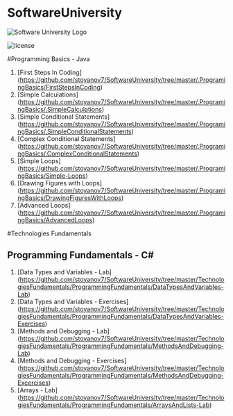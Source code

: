 # SoftwareUniversity

![Software University Logo](http://innovationstarterbox.bg/wp-content/uploads/2016/05/Softuni_logo_trasparent.png)</a>

![license](https://img.shields.io/github/license/mashape/apistatus.svg?maxAge=2592000)

#Programming Basics - Java
1. [First Steps In Coding] (https://github.com/stoyanov7/SoftwareUniversity/tree/master/.ProgramingBasics/FirstStepsInCoding)
2. [Simple Calculations] (https://github.com/stoyanov7/SoftwareUniversity/tree/master/.ProgramingBasics/.SimpleCalculations)
3. [Simple Conditional Statements] (https://github.com/stoyanov7/SoftwareUniversity/tree/master/.ProgramingBasics/.SimpleConditionalStatements)
4. [Complex Conditional Statements] (https://github.com/stoyanov7/SoftwareUniversity/tree/master/.ProgramingBasics/.ComplexConditionalStatements)
5. [Simple Loops] (https://github.com/stoyanov7/SoftwareUniversity/tree/master/.ProgramingBasics/Simple-Loops)
6. [Drawing Figures with Loops] (https://github.com/stoyanov7/SoftwareUniversity/tree/master/.ProgramingBasics/DrawingFiguresWithLoops)
7. [Advanced Loops] (https://github.com/stoyanov7/SoftwareUniversity/tree/master/.ProgramingBasics/AdvancedLoops)

#Technologies Fundamentals
## Programming Fundamentals - C# 
1. [Data Types and Variables - Lab] (https://github.com/stoyanov7/SoftwareUniversity/tree/master/TechnologiesFundamentals/ProgrammingFundamentals/DataTypesAndVariables-Lab)
2. [Data Types and Variables - Exercises] (https://github.com/stoyanov7/SoftwareUniversity/tree/master/TechnologiesFundamentals/ProgrammingFundamentals/DataTypesAndVariables-Exercises)
3. [Methods and Debugging - Lab] (https://github.com/stoyanov7/SoftwareUniversity/tree/master/TechnologiesFundamentals/ProgrammingFundamentals/MethodsAndDebugging-Lab)
4. [Methods and Debugging - Exercises] (https://github.com/stoyanov7/SoftwareUniversity/tree/master/TechnologiesFundamentals/ProgrammingFundamentals/MethodsAndDebugging-Excercises)
5. [Arrays - Lab] (https://github.com/stoyanov7/SoftwareUniversity/tree/master/TechnologiesFundamentals/ProgrammingFundamentals/ArraysAndLists-Lab)
